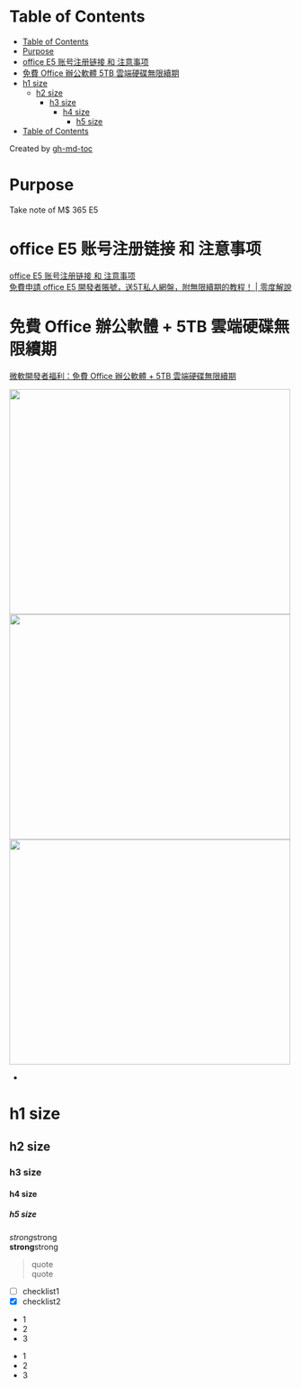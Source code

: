 Table of Contents
=================

   * [Table of Contents](#table-of-contents)
   * [Purpose](#purpose)
   * [office E5 账号注册链接 和 注意事项](#office-e5-账号注册链接-和-注意事项)
   * [免費 Office 辦公軟體   5TB 雲端硬碟無限續期](#免費-office-辦公軟體--5tb-雲端硬碟無限續期)
   * [h1 size](#h1-size)
      * [h2 size](#h2-size)
         * [h3 size](#h3-size)
            * [h4 size](#h4-size)
               * [h5 size](#h5-size)
   * [Table of Contents](#table-of-contents-1)

Created by [gh-md-toc](https://github.com/ekalinin/github-markdown-toc)


# Purpose  
Take note of M$ 365 E5


# office E5 账号注册链接 和 注意事项  
[office E5 账号注册链接 和 注意事项](https://www.freedidi.com/8226.html)  
[免費申請 office E5 開發者賬號，送5T私人網盤，附無限續期的教程！ | 零度解說](https://www.youtube.com/watch?v=eamiBQpzbrQ)


# 免費 Office 辦公軟體 + 5TB 雲端硬碟無限續期
[微軟開發者福利：免費 Office 辦公軟體 + 5TB 雲端硬碟無限續期](https://www.jkg.tw/p3341/)


<img src="" width="500" height="400">

<img src="" width="500" height="400">

<img src="" width="500" height="400">


* []()

# h1 size

## h2 size

### h3 size

#### h4 size

##### h5 size

*strong*strong  
**strong**strong  

> quote  
> quote

- [ ] checklist1
- [x] checklist2

* 1
* 2
* 3

- 1
- 2
- 3
